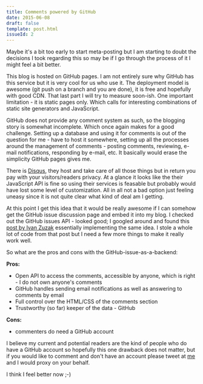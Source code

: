 ```yaml
---
title: Comments powered by GitHub
date: 2015-06-08
draft: false
template: post.html
issueId: 2
---
```


Maybe it's a bit too early to start meta-posting but I am starting to doubt the decisions I took regarding this so may be if  I go through the process of it I might feel a bit better.

This blog is hosted on GitHub pages. I am not entirely sure why GitHub has this service but it is very cool for us who use it. The deployment model is awesome (git push on a branch and you are done), it is free and hopefully with good CDN. That last part I will try to measure soon-ish. One important limitation - it is static pages only. Which calls for interesting combinations of static site generators and JavaScript.

GitHub does not provide any comment system as such, so the blogging story is somewhat incomplete. Which once again makes for a good challenge. Setting up a database and using it for comments is out of the question for me - have to host it somewhere, setting up all the processes around the management of comments - posting comments, reviewing, e-mail notifications, responding by e-mail, etc. It basically would erase the simplicity GitHub pages gives me.

There is [Disqus](https://disqus.com), they host and take care of all those things but in return you pay with your visitors/readers privacy. At a glance it looks like the their JavaScript API is fine so using their services is feasable but probably would have lost some level of customization. All in all not a bad option just feeling uneasy since it is not quite clear what kind of deal am I getting. 

At this point I get this idea that it would be really awesome if I can somehow get the GitHub issue discussion page and embed it into my blog. I checked out the GitHub issues API - looked good; I googled around and found this [post by Ivan Zuzak](http://ivanzuzak.info/2011/02/18/github-hosted-comments-for-github-hosted-blogs.html) essentially implementing the same idea. I stole a whole lot of code from that post but I need a few more things to make it really work well.

So what are the pros and cons with the GitHub-issue-as-a-backend:

**Pros:**
  - Open API to access the comments, accessible by anyone, which is right - I do not own anyone's comments
  - GitHub handles sending email notifications as well as answering to comments by email
  - Full control over the HTML/CSS of the comments section
  - Trustworthy (so far) keeper of the data - GitHub


**Cons:**
  - commenters do need a GitHub account
  
  
  I believe my current and potential readers are the kind of people who do have a GitHub account so hopefully this one drawback does not matter, but if you would like to comment and don't have an account please tweet at [me](https://twitter.com/pshomov) and I would proxy on your behalf.
  
  I think I feel better now ;-)